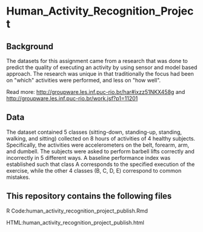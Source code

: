 # Human_Activity_Recognition_Project

## Background
The datasets for this assignment came from a research that was done to predict the quality of executing an activity by using sensor and model based approach.  The research was unique in that traditionally the focus had been on "which" activities were performed, and less on "how well".

Read more: http://groupware.les.inf.puc-rio.br/har#ixzz51NKX458g
and http://groupware.les.inf.puc-rio.br/work.jsf?p1=11201

## Data
The dataset contained 5 classes (sitting-down, standing-up, standing, walking, and sitting) collected on 8 hours of activities of 4 healthy subjects.  Specifically, the activities were accelerometers on the belt, forearm, arm, and dumbell. The subjects were asked to perform barbell lifts correctly and incorrectly in 5 different ways. A baseline performance index was established such that class A corresponds to the specified execution of the exercise, while the other 4 classes (B, C, D, E) correspond to common mistakes.

## This repository contains the following files

R Code:human_activity_recognition_project_publish.Rmd

HTML:human_activity_recognition_project_publish.html

